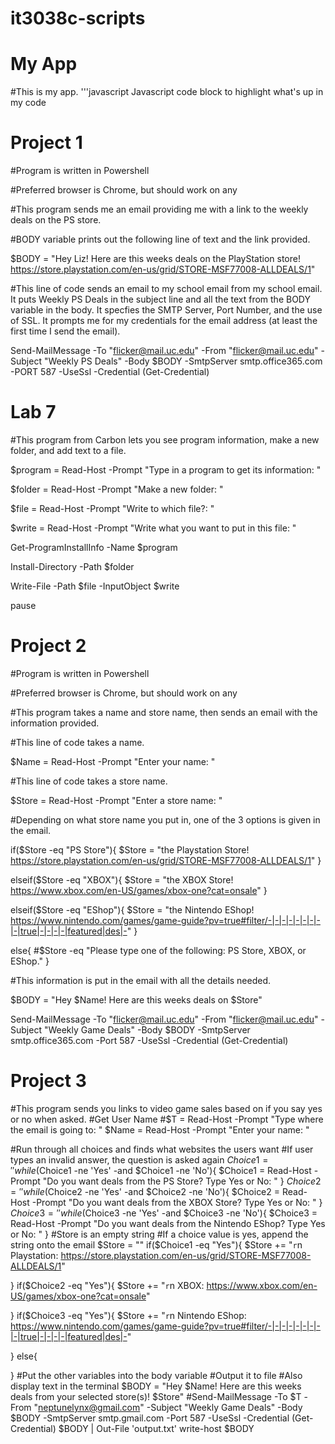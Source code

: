 # it3038c-scripts
My App
======

#This is my app.
'''javascript
Javascript code block to highlight what's up in my code

Project 1
=========

#Program is written in Powershell

#Preferred browser is Chrome, but should work on any

#This program sends me an email providing me with a link to the weekly deals on the PS store.

#BODY variable prints out the following line of text and the link provided.

$BODY = "Hey Liz! Here are this weeks deals on the PlayStation store! https://store.playstation.com/en-us/grid/STORE-MSF77008-ALLDEALS/1"

#This line of code sends an email to my school email from my school email. It puts Weekly PS Deals in the subject line and all the text from the BODY variable in the body. It specfies the SMTP Server, Port Number, and the use of SSL. It prompts me for my credentials for the email address (at least the first time I send the email).

Send-MailMessage -To "flicker@mail.uc.edu" -From "flicker@mail.uc.edu" -Subject "Weekly PS Deals" -Body $BODY -SmtpServer smtp.office365.com -PORT 587 -UseSsl -Credential (Get-Credential)

Lab 7
=====
#This program from Carbon lets you see program information, make a new folder, and add text to a file.

$program = Read-Host -Prompt "Type in a program to get its information: "

$folder = Read-Host -Prompt "Make a new folder: "

$file = Read-Host -Prompt "Write to which file?: "

$write = Read-Host -Prompt "Write what you want to put in this file: "

Get-ProgramInstallInfo -Name $program

Install-Directory -Path $folder

Write-File -Path $file -InputObject $write

pause

Project 2
=========
#Program is written in Powershell

#Preferred browser is Chrome, but should work on any

#This program takes a name and store name, then sends an email with the information provided.

#This line of code takes a name.

$Name = Read-Host -Prompt "Enter your name: "

#This line of code takes a store name.

$Store = Read-Host -Prompt "Enter a store name: "

#Depending on what store name you put in, one of the 3 options is given in the email.

if($Store -eq "PS Store"){
    $Store = "the Playstation Store! https://store.playstation.com/en-us/grid/STORE-MSF77008-ALLDEALS/1"
}

elseif($Store -eq "XBOX"){
    $Store = "the XBOX Store! https://www.xbox.com/en-US/games/xbox-one?cat=onsale"
}

elseif($Store -eq "EShop"){
    $Store = "the Nintendo EShop! https://www.nintendo.com/games/game-guide?pv=true#filter/-|-|-|-|-|-|-|-|-|true|-|-|-|-|featured|des|-"
}

else{
    #$Store -eq "Please type one of the following: PS Store, XBOX, or EShop."
}

#This information is put in the email with all the details needed.

$BODY = "Hey $Name! Here are this weeks deals on $Store"

Send-MailMessage -To "flicker@mail.uc.edu" -From "flicker@mail.uc.edu" -Subject "Weekly Game Deals" -Body $BODY -SmtpServer smtp.office365.com -Port 587 -UseSsl -Credential (Get-Credential)

Project 3
==========
#This program sends you links to video game sales based on if you say yes or no when asked.
#Get User Name
#$T = Read-Host -Prompt "Type where the email is going to: "
$Name = Read-Host -Prompt "Enter your name: "

#Run through all choices and finds what websites the users want
#If user types an invalid answer, the question is asked again
$Choice1 = ''
while ($Choice1 -ne 'Yes' -and $Choice1 -ne 'No'){
$Choice1 = Read-Host -Prompt "Do you want deals from the PS Store? Type Yes or No: "
}
$Choice2 = ''
while ($Choice2 -ne 'Yes' -and $Choice2 -ne 'No'){
$Choice2 = Read-Host -Prompt "Do you want deals from the XBOX Store? Type Yes or No: "
}
$Choice3 = ''
while ($Choice3 -ne 'Yes' -and $Choice3 -ne 'No'){
$Choice3 = Read-Host -Prompt "Do you want deals from the Nintendo EShop? Type Yes or No: "
}
#Store is an empty string
#If a choice value is yes, append the string onto the email
$Store = ""
if($Choice1 -eq "Yes"){
    $Store += "`r`n Playstation: https://store.playstation.com/en-us/grid/STORE-MSF77008-ALLDEALS/1"
    
}
if($Choice2 -eq "Yes"){
    $Store += "`r`n XBOX: https://www.xbox.com/en-US/games/xbox-one?cat=onsale"

}
if($Choice3 -eq "Yes"){
    $Store += "`r`n Nintendo EShop: https://www.nintendo.com/games/game-guide?pv=true#filter/-|-|-|-|-|-|-|-|-|true|-|-|-|-|featured|des|-"

}
else{
    
}
#Put the other variables into the body variable
#Output it to file
#Also display text in the terminal
$BODY = "Hey $Name! Here are this weeks deals from your selected store(s)! $Store"
#Send-MailMessage -To $T -From "neptunelynx@gmail.com" -Subject "Weekly Game Deals" -Body $BODY -SmtpServer smtp.gmail.com -Port 587 -UseSsl -Credential (Get-Credential)
$BODY | Out-File 'output.txt'
write-host $BODY
